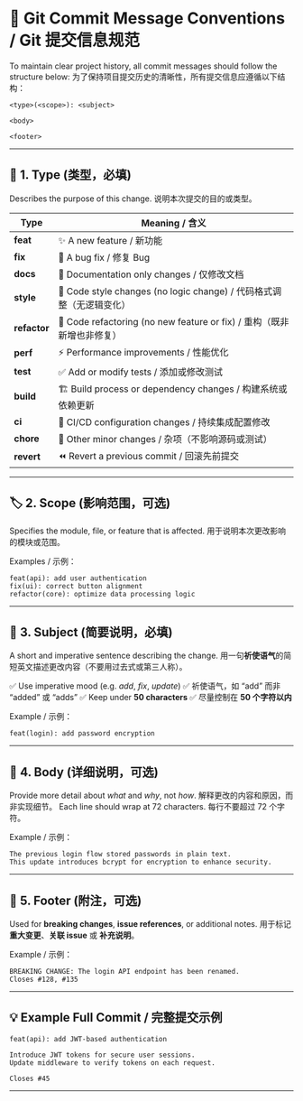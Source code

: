 # 🧭 Git Commit Message Conventions / Git 提交信息规范

To maintain clear project history, all commit messages should follow the structure below:
为了保持项目提交历史的清晰性，所有提交信息应遵循以下结构：

```
<type>(<scope>): <subject>

<body>

<footer>
```

---

## 🧩 1. Type (类型，必填)

Describes the purpose of this change.
说明本次提交的目的或类型。

| Type         | Meaning / 含义                                               |
| ------------ | ---------------------------------------------------------- |
| **feat**     | ✨ A new feature / 新功能                                      |
| **fix**      | 🐛 A bug fix / 修复 Bug                                      |
| **docs**     | 📝 Documentation only changes / 仅修改文档                      |
| **style**    | 💅 Code style changes (no logic change) / 代码格式调整（无逻辑变化）    |
| **refactor** | 🔧 Code refactoring (no new feature or fix) / 重构（既非新增也非修复） |
| **perf**     | ⚡ Performance improvements / 性能优化                          |
| **test**     | ✅ Add or modify tests / 添加或修改测试                            |
| **build**    | 🏗️ Build process or dependency changes / 构建系统或依赖更新        |
| **ci**       | 🤖 CI/CD configuration changes / 持续集成配置修改                  |
| **chore**    | 🔩 Other minor changes / 杂项（不影响源码或测试）                      |
| **revert**   | ⏪ Revert a previous commit / 回滚先前提交                        |

---

## 🏷️ 2. Scope (影响范围，可选)

Specifies the module, file, or feature that is affected.
用于说明本次更改影响的模块或范围。

Examples / 示例：

```
feat(api): add user authentication
fix(ui): correct button alignment
refactor(core): optimize data processing logic
```

---

## 📝 3. Subject (简要说明，必填)

A short and imperative sentence describing the change.
用一句**祈使语气**的简短英文描述更改内容（不要用过去式或第三人称）。

✅ Use imperative mood (e.g. *add*, *fix*, *update*)
✅ 祈使语气，如 “add” 而非 “added” 或 “adds”
✅ Keep under **50 characters**
✅ 尽量控制在 **50 个字符以内**

Example / 示例：

```
feat(login): add password encryption
```

---

## 📄 4. Body (详细说明，可选)

Provide more detail about *what* and *why*, not *how*.
解释更改的内容和原因，而非实现细节。
Each line should wrap at 72 characters.
每行不要超过 72 个字符。

Example / 示例：

```
The previous login flow stored passwords in plain text.
This update introduces bcrypt for encryption to enhance security.
```

---

## 🔖 5. Footer (附注，可选)

Used for **breaking changes**, **issue references**, or additional notes.
用于标记**重大变更**、**关联 issue** 或 **补充说明**。

Example / 示例：

```
BREAKING CHANGE: The login API endpoint has been renamed.
Closes #128, #135
```

---

## 💡 Example Full Commit / 完整提交示例

```
feat(api): add JWT-based authentication

Introduce JWT tokens for secure user sessions.
Update middleware to verify tokens on each request.

Closes #45
```

---